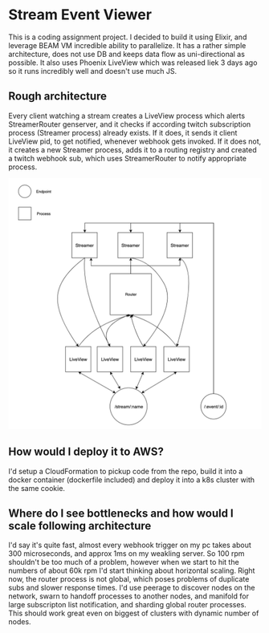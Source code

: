 # Stream Event Viewer

This is a coding assignment project. I decided to build it using Elixir, and leverage BEAM VM incredible ability to parallelize. It has a rather simple architecture, does not use DB and keeps data flow as uni-directional as possible. It also uses Phoenix LiveView which was released liek 3 days ago so it runs incredibly well and doesn't use much JS.

## Rough architecture

Every client watching a stream creates a LiveView process which alerts StreamerRouter genserver, and it checks if according twitch subscription process (Streamer process) already exists. If it does, it sends it client LiveView pid, to get notified, whenever webhook gets invoked. If it does not, it creates a new Streamer process, adds it to a routing registry and created a twitch webhook sub, which uses StreamerRouter to notify appropriate process.

![The diagram migth explain more.](/diagram.png?raw=true "The diagram migth explain more.")

## How would I deploy it to AWS?

I'd setup a CloudFormation to pickup code from the repo, build it into a docker container (dockerfile included) and deploy it into a k8s cluster with the same cookie. 

## Where do I see bottlenecks and how would I scale following architecture

I'd say it's quite fast, almost every webhook trigger on my pc takes about 300 microseconds, and approx 1ms on my weakling server. So 100 rpm shouldn't be too much of a problem, however when we start to hit the numbers of about 60k rpm I'd start thinking about horizontal scaling. Right now, the router process is not global, which poses problems of duplicate subs and slower response times. I'd use peerage to discover nodes on the network, swarn to handoff processes to another nodes, and manifold for large subscripton list notification, and sharding global router processes. This should work great even on biggest of clusters with dynamic number of nodes.